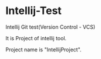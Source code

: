 # Intellij-Test
Intellij Git test(Version Control - VCS)

It is Project of intellij tool.

Project name is "IntellijProject".

